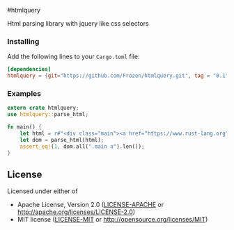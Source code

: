 #htmlquery

Html parsing library with jquery like css selectors

### Installing
Add the following lines to your `Cargo.toml` file:

```toml
[dependencies]
htmlquery = {git="https://github.com/Frozen/htmlquery.git", tag = "0.1"}
```

### Examples
```rust
extern crate htmlquery;
use htmlquery::parse_html;

fn main() {
    let html = r#"<div class="main"><a href="https://www.rust-lang.org"></div>"#;
    let dom = parse_html(html);
    assert_eq!(1, dom.all(".main a").len());
}
```

## License

Licensed under either of

- Apache License, Version 2.0 ([LICENSE-APACHE](LICENSE-APACHE) or http://apache.org/licenses/LICENSE-2.0)
- MIT license ([LICENSE-MIT](LICENSE-MIT) or http://opensource.org/licenses/MIT)